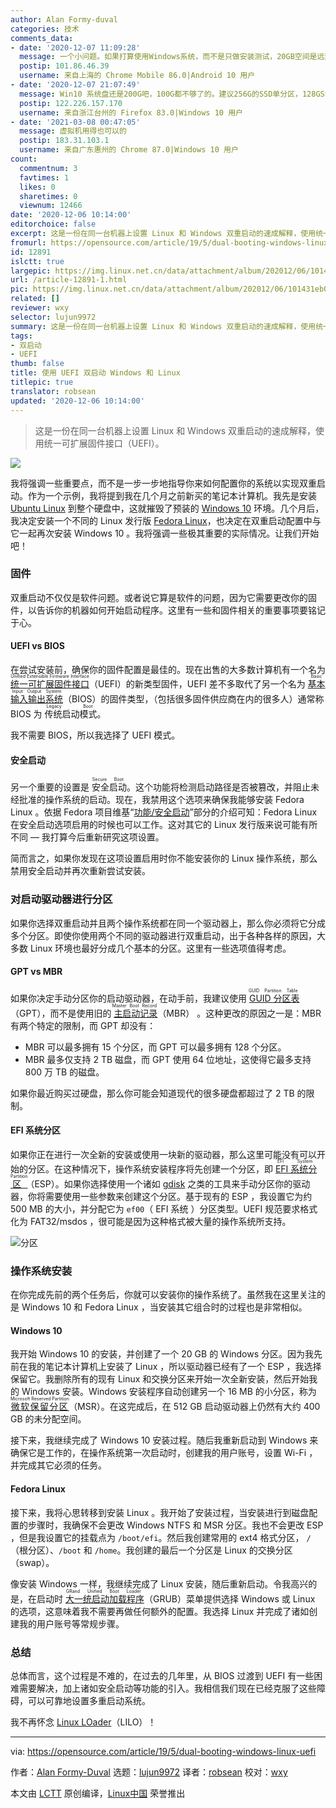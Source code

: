 ```yaml
---
author: Alan Formy-duval
categories: 技术
comments_data:
- date: '2020-12-07 11:09:28'
  message: 一个小问题。如果打算使用Windows系统，而不是只做安装测试，20GB空间是远远不够的。20GB连平常安装系统安全更新都不够，不要说加装第三方软件。建议80G起步，最好能有100GB以上。
  postip: 101.86.46.39
  username: 来自上海的 Chrome Mobile 86.0|Android 10 用户
- date: '2020-12-07 21:07:49'
  message: Win10 系统盘还是200G吧，100G都不够了的。建议256G的SSD单分区，128GSSD转移用户目录后勉强能用个3年。
  postip: 122.226.157.170
  username: 来自浙江台州的 Firefox 83.0|Windows 10 用户
- date: '2021-03-08 00:47:05'
  message: 虚拟机用得也可以的
  postip: 183.31.103.1
  username: 来自广东惠州的 Chrome 87.0|Windows 10 用户
count:
  commentnum: 3
  favtimes: 1
  likes: 0
  sharetimes: 0
  viewnum: 12466
date: '2020-12-06 10:14:00'
editorchoice: false
excerpt: 这是一份在同一台机器上设置 Linux 和 Windows 双重启动的速成解释，使用统一可扩展固件接口（UEFI）。
fromurl: https://opensource.com/article/19/5/dual-booting-windows-linux-uefi
id: 12891
islctt: true
largepic: https://img.linux.net.cn/data/attachment/album/202012/06/101431eb02wvkk0nzkk5sw.jpg
url: /article-12891-1.html
pic: https://img.linux.net.cn/data/attachment/album/202012/06/101431eb02wvkk0nzkk5sw.jpg.thumb.jpg
related: []
reviewer: wxy
selector: lujun9972
summary: 这是一份在同一台机器上设置 Linux 和 Windows 双重启动的速成解释，使用统一可扩展固件接口（UEFI）。
tags:
- 双启动
- UEFI
thumb: false
title: 使用 UEFI 双启动 Windows 和 Linux
titlepic: true
translator: robsean
updated: '2020-12-06 10:14:00'
---
```



> 
> 这是一份在同一台机器上设置 Linux 和 Windows 双重启动的速成解释，使用统一可扩展固件接口（UEFI）。
> 
> 
> 


![](/data/attachment/album/202012/06/101431eb02wvkk0nzkk5sw.jpg)


我将强调一些重要点，而不是一步一步地指导你来如何配置你的系统以实现双重启动。作为一个示例，我将提到我在几个月之前新买的笔记本计算机。我先是安装 [Ubuntu Linux](https://www.ubuntu.com) 到整个硬盘中，这就摧毁了预装的 [Windows 10](https://www.microsoft.com/en-us/windows) 环境。几个月后，我决定安装一个不同的 Linux 发行版 [Fedora Linux](https://getfedora.org)，也决定在双重启动配置中与它一起再次安装 Windows 10 。我将强调一些极其重要的实际情况。让我们开始吧！


### 固件


双重启动不仅仅是软件问题。或者说它算是软件的问题，因为它需要更改你的固件，以告诉你的机器如何开始启动程序。这里有一些和固件相关的重要事项要铭记于心。


#### UEFI vs BIOS


在尝试安装前，确保你的固件配置是最佳的。现在出售的大多数计算机有一个名为 <ruby> <a href="https://en.wikipedia.org/wiki/Unified_Extensible_Firmware_Interface">  统一可扩展固件接口 </a> <rt>  Unified Extensible Firmware Interface </rt></ruby> （UEFI）的新类型固件，UEFI 差不多取代了另一个名为 <ruby> <a href="https://en.wikipedia.org/wiki/BIOS">  基本输入输出系统 </a> <rt>  Basic Input Output System </rt></ruby>（BIOS）的固件类型，（包括很多固件供应商在内的很多人）通常称 BIOS 为<ruby> 传统启动模式 <rt>  Legacy Boot </rt></ruby>。


我不需要 BIOS，所以我选择了 UEFI 模式。


#### 安全启动


另一个重要的设置是<ruby> 安全启动 <rt>  Secure Boot </rt></ruby>。这个功能将检测启动路径是否被篡改，并阻止未经批准的操作系统的启动。现在，我禁用这个选项来确保我能够安装 Fedora Linux 。依据 Fedora 项目维基“[功能/安全启动](https://fedoraproject.org/wiki/Features/SecureBoot)”部分的介绍可知：Fedora Linux 在安全启动选项启用的时候也可以工作。这对其它的 Linux 发行版来说可能有所不同 — 我打算今后重新研究这项设置。


简而言之，如果你发现在这项设置启用时你不能安装你的 Linux 操作系统，那么禁用安全启动并再次重新尝试安装。


### 对启动驱动器进行分区


如果你选择双重启动并且两个操作系统都在同一个驱动器上，那么你必须将它分成多个分区。即使你使用两个不同的驱动器进行双重启动，出于各种各样的原因，大多数 Linux 环境也最好分成几个基本的分区。这里有一些选项值得考虑。


#### GPT vs MBR


如果你决定手动分区你的启动驱动器，在动手前，我建议使用<ruby> <a href="https://en.wikipedia.org/wiki/GUID_Partition_Table">  GUID 分区表 </a> <rt>  GUID Partition Table </rt></ruby>（GPT），而不是使用旧的<ruby> <a href="https://en.wikipedia.org/wiki/Master_boot_record">  主启动记录 </a> <rt>  Master Boot Record </rt></ruby>（MBR） 。这种更改的原因之一是：MBR 有两个特定的限制，而 GPT 却没有：


* MBR 可以最多拥有 15 个分区，而 GPT 可以最多拥有 128 个分区。
* MBR 最多仅支持 2 TB 磁盘，而 GPT 使用 64 位地址，这使得它最多支持 800 万 TB 的磁盘。


如果你最近购买过硬盘，那么你可能会知道现代的很多硬盘都超过了 2 TB 的限制。


#### EFI 系统分区


如果你正在进行一次全新的安装或使用一块新的驱动器，那么这里可能没有可以开始的分区。在这种情况下，操作系统安装程序将先创建一个分区，即<ruby> <a href="https://en.wikipedia.org/wiki/EFI_system_partition">  EFI 系统分区 </a> <rt>  EFI System Partition </rt></ruby>（ESP）。如果你选择使用一个诸如 [gdisk](https://sourceforge.net/projects/gptfdisk/) 之类的工具来手动分区你的驱动器，你将需要使用一些参数来创建这个分区。基于现有的 ESP ，我设置它为约 500 MB 的大小，并分配它为 `ef00`（ EFI 系统 ）分区类型。UEFI 规范要求格式化为 FAT32/msdos ，很可能是因为这种格式被大量的操作系统所支持。


![分区](/data/attachment/album/202012/06/181252q1adefue9wx0qbkw.png)


### 操作系统安装


在你完成先前的两个任务后，你就可以安装你的操作系统了。虽然我在这里关注的是 Windows 10 和 Fedora Linux ，当安装其它组合时的过程也是非常相似。


#### Windows 10


我开始 Windows 10 的安装，并创建了一个 20 GB 的 Windows 分区。因为我先前在我的笔记本计算机上安装了 Linux ，所以驱动器已经有了一个 ESP ，我选择保留它。我删除所有的现有 Linux 和交换分区来开始一次全新安装，然后开始我的 Windows 安装。Windows 安装程序自动创建另一个 16 MB 的小分区，称为 <ruby> <a href="https://en.wikipedia.org/wiki/Microsoft_Reserved_Partition">  微软保留分区 </a> <rt>  Microsoft Reserved Partition </rt></ruby>（MSR）。在这完成后，在 512 GB 启动驱动器上仍然有大约 400 GB 的未分配空间。


接下来，我继续完成了 Windows 10 安装过程。随后我重新启动到 Windows 来确保它是工作的，在操作系统第一次启动时，创建我的用户账号，设置 Wi-Fi ，并完成其它必须的任务。


#### Fedora Linux


接下来，我将心思转移到安装 Linux 。我开始了安装过程，当安装进行到磁盘配置的步骤时，我确保不会更改 Windows NTFS 和 MSR 分区。我也不会更改 ESP ，但是我设置它的挂载点为 `/boot/efi`。然后我创建常用的 ext4 格式分区， `/`（根分区）、`/boot` 和 `/home`。我创建的最后一个分区是 Linux 的交换分区（swap）。


像安装 Windows 一样，我继续完成了 Linux 安装，随后重新启动。令我高兴的是，在启动时<ruby> <a href="https://en.wikipedia.org/wiki/GNU_GRUB">  大一统启动加载程序 </a> <rt>  GRand Unified Boot Loader </rt></ruby>（GRUB）菜单提供选择 Windows 或 Linux 的选项，这意味着我不需要再做任何额外的配置。我选择 Linux 并完成了诸如创建我的用户账号等常规步骤。


### 总结


总体而言，这个过程是不难的，在过去的几年里，从 BIOS 过渡到 UEFI 有一些困难需要解决，加上诸如安全启动等功能的引入。我相信我们现在已经克服了这些障碍，可以可靠地设置多重启动系统。


我不再怀念 [Linux LOader](https://en.wikipedia.org/wiki/LILO_(boot_loader))（LILO）！




---


via: <https://opensource.com/article/19/5/dual-booting-windows-linux-uefi>


作者：[Alan Formy-Duval](https://opensource.com/users/alanfdoss/users/ckrzen) 选题：[lujun9972](https://github.com/lujun9972) 译者：[robsean](https://github.com/robsean) 校对：[wxy](https://github.com/wxy)


本文由 [LCTT](https://github.com/LCTT/TranslateProject) 原创编译，[Linux中国](https://linux.cn/) 荣誉推出